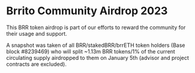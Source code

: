 # Brrito Community Airdrop 2023

This BRR token airdrop is part of our efforts to reward the community for their usage and support.

A snapshot was taken of all BRR/stakedBRR/brrETH token holders (Base block #8239469) who will split ~1.13m BRR tokens/1% of the current circulating supply airdropped to them on January 5th (advisor and project contracts are excluded).
